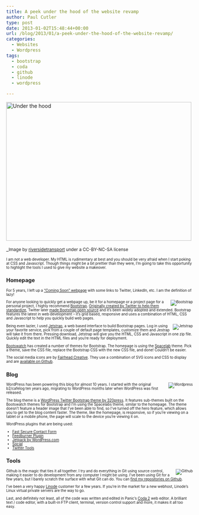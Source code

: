 ```yaml
---
title: A peek under the hood of the website revamp
author: Paul Cutler
type: post
date: 2013-01-02T15:48:44+00:00
url: /blog/2013/01/a-peek-under-the-hood-of-the-website-revamp/
categories:
  - Websites
  - Wordpress
tags:
  - bootstrap
  - coda
  - github
  - linode
  - wordpress

---
```

[<img alt="Under the hood" src="https://i0.wp.com/farm4.staticflickr.com/3255/5755474003_14d085e773.jpg?resize=500%2C375" width="500" height="375" data-recalc-dims="1" />][1]
  
_<small>Image by <a href="http://www.flickr.com/photos/riversidetransportdotcom/">riversidetransport</a> under a CC-BY-NC-SA license<small></em></p> 

<p>
  I am not a web developer. My HTML is rudimentary at best and you should be very afraid when I start poking at CSS and Javascript. Though things might be a bit prettier than they were, I&#8217;m going to take this opportunity to highlight the tools I used to give my website a makeover.
</p>

<h2>
  Homepage
</h2>

<p>
  For 5 years, I left up a <a href="http://paulcutler.org/index-old.html">&#8220;Coming Soon&#8221; webpage</a> with some links to Twitter, LinkedIn, etc. I am the definition of lazy!
</p>

<p>
  <img alt="Bootstrap" src="https://i0.wp.com/jetstrap-site.s3.amazonaws.com/images/feature_bootstrap.jpg?w=700" align="right" data-recalc-dims="1" />For anyone looking to quickly get a webpage up, be it for a homepage or a project page for a personal project, I highly recommend <a href="http://twitter.github.com/bootstrap/index.html">Bootstrap</a>. <a href="https://dev.twitter.com/blog/bootstrap-twitter">Originally created by Twitter to help them standardize</a>, Twitter later <a href="https://github.com/twitter/bootstrap">made Bootstrap open source</a> and it&#8217;s been widely adopted and extended. Bootstrap features the latest in web development &#8211; it&#8217;s grid based, responsive and uses a combination of HTML, CSS and Javascript to help you quickly build web pages.
</p>

<p>
  <img alt="Jetstrap" src="https://i0.wp.com/si0.twimg.com/profile_images/2640135694/6b051ec01defad8731f6b1026dff0ad0_bigger.png?w=700&#038;ssl=1" align="right" data-recalc-dims="1" />Being even lazier, I used <a href="http://jetstrap.com/" title="Jetstrap">Jetstrap</a>, a web based interface to build Bootstrap pages. Log in using your favorite service, pick from a couple of default page templates, customize them and Jestrap will take it from there. Pressing download, Jetstrap will give you the HTML, CSS and Javascript in one zip file. Quickly edit the text in the HTML files and you&#8217;re ready for deployment.
</p>

<p>
  <a title="Bootswatch" href="http://bootswatch.com/">Bootswatch</a> has created a number of themes for Bootstrap. The homepage is using the <a title="Spacelab" href="http://bootswatch.com/spacelab/">Spacelab</a> theme. Pick a theme, save the CSS file, replace the Bootstrap CSS with the new CSS file, and done! Couldn&#8217;t be easier.
</p>

<p>
  The social media icons are by <a href="http://fairheadcreative.com/blog/fc-webicons-set-launched/">Fairhead Creative</a>. They use a combination of SVG icons and CSS to display and are <a href="https://github.com/adamfairhead/webicons">available on Github</a>.
</p>

<h2>
  Blog
</h2>

<p>
  <img alt="Wordpress" src="https://i1.wp.com/s.wordpress.org/about/images/wordpress-logo-notext-bg.png?w=700" align="right" data-recalc-dims="1" />WordPress has been powering this blog for almost 10 years. I started with the original b2/cafelog ten years ago, migrating to WordPress months later when WordPress was first released.
</p>

<p>
  The blog theme is a <a href="http://320press.com/wpbs/">WordPress Twitter Bootstrap theme by 320press</a>. It features sub-themes built on the Bootswatch themes for Bootstrap and I&#8217;m using the Spacelabs theme, similar to the homepage. The theme doesn&#8217;t feature a header image that I&#8217;ve been able to find, so I&#8217;ve turned off the hero feature, which allows you to get to the blog content faster. The theme, like the homepage, is responsive, so if you&#8217;re viewing on a tablet or a mobile phone, the page will scale to the device you&#8217;re viewing it on.
</p>

<p>
  WordPress plugins that are being used:
</p>

<ul>
  <li>
    <a href="http://www.fastsecurecontactform.com/">Fast Secure Contact Form</a>
  </li>
  <li>
    <a href="http://flagrantdisregard.com/feedburner/">Feedburner Plugin</a>
  </li>
  <li>
    <a href="http://wordpress.org/extend/plugins/jetpack/">Jetpack by WordPress.com</a>
  </li>
  <li>
    <a href="http://mailchimp.com/social-plugin-for-wordpress/">Social</a>
  </li>
  <li>
    <a href="http://crowdfavorite.com/wordpress/plugins/twitter-tools/">Twitter Tools</a>
  </li>
</ul>

<h2>
  Tools
</h2>

<p>
  <img alt="Github" src="https://i0.wp.com/github.com/github/media/blob/master/octocats/octocat_fluid.png?w=700&#038;ssl=1" align="right" data-recalc-dims="1" />Github is the magic that ties it all together. I try and do everything in Git using source control, making it easier to do development from any computer I might be using. I&#8217;ve been using Git for a few years, but I barely scratch the surface with what Git can do. You can <a href="https://github.com/pcutler">find my repositories on Github</a>.
</p>

<p>
  I&#8217;ve been a very happy <a href="http://www.linode.com/" title="Linode">Linode</a> customer for a few years. If you&#8217;re in the market for a new webhost, Linode&#8217;s Linux virtual private servers are the way to go.
</p>

<p>
  Last, and definitely not least, all of the code was written and edited in Panic&#8217;s <a href="http://panic.com/coda/">Coda 2</a> web editor. A brilliant text / code editor, with a built-in FTP client, terminal, version control support and more, it makes it all too easy.
</p>

 [1]: http://www.flickr.com/photos/riversidetransportdotcom/5755474003/ "Under the hood by riversidetransport, on Flickr"